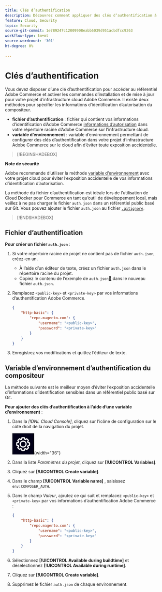 ```yaml
---
title: Clés d’authentification
description: Découvrez comment appliquer des clés d’authentification à un projet de développement dans Adobe Commerce sur une infrastructure cloud.
feature: Cloud, Security
topic: Security
source-git-commit: 1e789247c12009908eabb6039d951acbdfcc9263
workflow-type: tm+mt
source-wordcount: '301'
ht-degree: 0%

---
```


# Clés d’authentification

Vous devez disposer d’une clé d’authentification pour accéder au référentiel Adobe Commerce et activer les commandes d’installation et de mise à jour pour votre projet d’infrastructure cloud Adobe Commerce. Il existe deux méthodes pour spécifier les informations d’identification d’autorisation du compositeur.

- **fichier d’authentification** : fichier qui contient vos informations d’identification d’Adobe Commerce [informations d’autorisation](https://experienceleague.adobe.com/docs/commerce-operations/installation-guide/prerequisites/authentication-keys.html) dans votre répertoire racine d’Adobe Commerce sur l’infrastructure cloud.
- **variable d’environnement** : variable d’environnement permettant de configurer des clés d’authentification dans votre projet d’infrastructure Adobe Commerce sur le cloud afin d’éviter toute exposition accidentelle.

>[!BEGINSHADEBOX]

**Note de sécurité**

Adobe recommande d’utiliser la méthode [variable d’environnement](#composer-auth-environment-variable) avec votre projet cloud pour éviter l’exposition accidentelle de vos informations d’identification d’autorisation.

La méthode du fichier d’authentification est idéale lors de l’utilisation de Cloud Docker pour Commerce en tant qu’outil de développement local, mais veillez à ne pas charger le fichier `auth.json` dans un référentiel public basé sur Git. Vous pouvez ajouter le fichier `auth.json` au fichier [`.gitignore`](../project/file-structure.md#ignoring-files).

>[!ENDSHADEBOX]

## Fichier d’authentification

**Pour créer un fichier `auth.json`** :

1. Si votre répertoire racine de projet ne contient pas de fichier `auth.json`, créez-en un.

   - À l’aide d’un éditeur de texte, créez un fichier `auth.json` dans le répertoire racine du projet.
   - Copiez le contenu de l’exemple de `auth.json`[&#128279;](https://github.com/magento/magento2/blob/2.3/auth.json.sample)  dans le nouveau fichier `auth.json`.

1. Remplacez `<public-key>` et `<private-key>` par vos informations d’authentification Adobe Commerce.

   ```json
   {
       "http-basic": {
           "repo.magento.com": {
               "username": "<public-key>",
               "password": "<private-key>"
           }
       }
   }
   ```

1. Enregistrez vos modifications et quittez l’éditeur de texte.

## Variable d’environnement d’authentification du compositeur

La méthode suivante est le meilleur moyen d’éviter l’exposition accidentelle d’informations d’identification sensibles dans un référentiel public basé sur Git.

**Pour ajouter des clés d’authentification à l’aide d’une variable d’environnement** :

1. Dans la _[!DNL Cloud Console]_, cliquez sur l’icône de configuration sur le côté droit de la navigation du projet.

   ![Configurer le projet](../../assets/icon-configure.png){width="36"}

1. Dans la liste _Paramètres du projet_, cliquez sur **[!UICONTROL Variables]**.

1. Cliquez sur **[!UICONTROL Create variable]**.

1. Dans le champ **[!UICONTROL Variable name]** , saisissez `env:COMPOSER_AUTH`.

1. Dans le champ _Valeur_, ajoutez ce qui suit et remplacez `<public-key>` et `<private-key>` par vos informations d’authentification Adobe Commerce :

   ```json
   {
       "http-basic": {
           "repo.magento.com": {
               "username": "<public-key>",
               "password": "<private-key>"
           }
       }
   }
   ```

1. Sélectionnez **[!UICONTROL Available during buildtime]** et désélectionnez **[!UICONTROL Available during runtime]**.

1. Cliquez sur **[!UICONTROL Create variable]**.

1. Supprimez le fichier `auth.json` de chaque environnement.
